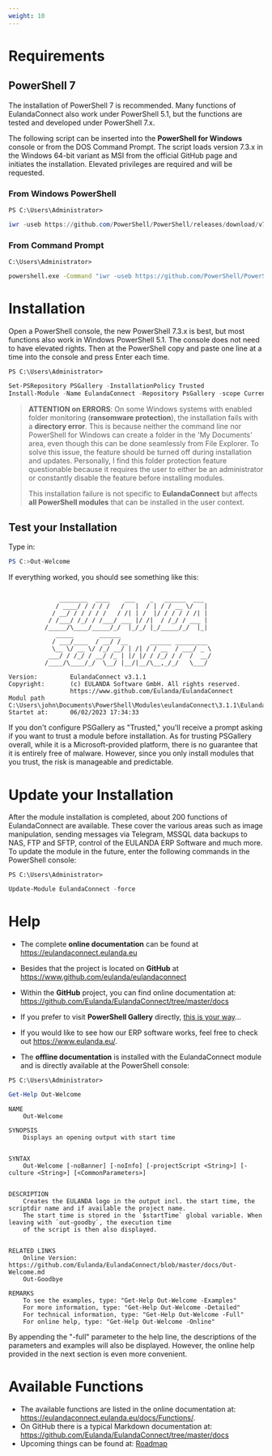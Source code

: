 ```yaml
---
weight: 10
---
```


# Requirements

## PowerShell 7 

The installation of PowerShell 7 is recommended. Many functions of EulandaConnect also work under PowerShell 5.1, but the functions are tested and developed under PowerShell 7.x.

The following script can be inserted into the **PowerShell for Windows** console or from the DOS Command Prompt. The script loads version 7.3.x in the Windows 64-bit variant as MSI from the official GitHub page and initiates the installation. Elevated privileges are required and will be requested.

### From Windows PowerShell

`PS C:\Users\Administrator>`

```powershell
iwr -useb https://github.com/PowerShell/PowerShell/releases/download/v7.3.5/PowerShell-7.3.5-win-x64.msi -o pwsh-7.3.5.msi; msiexec /i pwsh-7.3.5.msi /qn
```

### From Command Prompt

`C:\Users\Administrator>`

```bash
powershell.exe -Command "iwr -useb https://github.com/PowerShell/PowerShell/releases/download/v7.3.5/PowerShell-7.3.5-win-x64.msi -o pwsh-7.3.5.msi; msiexec /i pwsh-7.3.5.msi /qn"
```

# Installation

Open a PowerShell console, the new PowerShell 7.3.x is best, but most functions also work in Windows PowerShell 5.1. The console does not need to have elevated rights. Then at the PowerShell copy and paste one line at a time into the console and press Enter each time.

`PS C:\Users\Administrator>`

```powershell
Set-PSRepository PSGallery -InstallationPolicy Trusted
Install-Module -Name EulandaConnect -Repository PsGallery -scope CurrentUser
```

> **ATTENTION on ERRORS**: On some Windows systems with enabled folder monitoring (**ransomware protection**), the installation fails with a **directory error**. This is because neither the command line nor PowerShell for Windows can create a folder in the 'My Documents' area, even though this can be done seamlessly from File Explorer. To solve this issue, the feature should be turned off during installation and updates. Personally, I find this folder protection feature questionable because it requires the user to either be an administrator or constantly disable the feature before installing modules.
>
> This installation failure is not specific to **EulandaConnect** but affects **all PowerShell modules** that can be installed in the user context.

## Test your Installation

Type in:

```powershell
PS C:>Out-Welcome
```

If everything worked, you should see something like this:

```
 
              ________  ____    ___    _   ______  ___
             / ____/ / / / /   /   |  / | / / __ \/   |
            / __/ / / / / /   / /| | /  |/ / / / / /| |
           / /___/ /_/ / /___/ ___ |/ /|  / /_/ / ___ |
          /_____/\____/_____/_/  |_/_/ |_/_____/_/  |_|
             _____       ______
            / ___/____  / __/ /__      ______ _________
            \__ \/ __ \/ /_/ __/ | /| / / __  / ___/ _ \
           ___/ / /_/ / __/ /_ | |/ |/ / /_/ / /  /  __/
          /____/\____/_/  \__/ |__/|__/\__,_/_/   \___/

Version:         EulandaConnect v3.1.1
Copyright:       (c) EULANDA Software GmbH. All rights reserved.
                 https://www.github.com/Eulanda/EulandaConnect
Modul path       C:\Users\john\Documents\PowerShell\Modules\eulandaConnect\3.1.1\EulandaConnect.psm1
Startet at:      06/02/2023 17:34:33
```

If you don't configure PSGallery as "Trusted," you'll receive a prompt asking if you want to trust a module before installation. As for trusting PSGallery overall, while it is a Microsoft-provided platform, there is no guarantee that it is entirely free of malware. However, since you only install modules that you trust, the risk is manageable and predictable.

# Update your Installation

After the module installation is completed, about 200 functions of EulandaConnect are available. These cover the various areas such as image manipulation, sending messages via Telegram, MSSQL data backups to NAS, FTP and SFTP, control of the EULANDA ERP Software and much more.
To update the module in the future, enter the following commands in the PowerShell console:

`PS C:\Users\Administrator>`

```powershell
Update-Module EulandaConnect -force
```

# Help

- The complete **online documentation** can be found at https://eulandaconnect.eulanda.eu

- Besides that the project is located on **GitHub** at https://www.github.com/eulanda/eulandaconnect
- Within the **GitHub** project, you can find online documentation at: https://github.com/Eulanda/EulandaConnect/tree/master/docs
- If you prefer to visit **PowerShell Gallery** directly, [this is your way](https://www.powershellgallery.com/packages/EulandaConnect)...
- If you would like to see how our ERP software works, feel free to check out https://www.eulanda.eu/.
- The **offline documentation** is installed with the EulandaConnect module and is directly available at the PowerShell console:

`PS C:\Users\Administrator>`

```powershell
Get-Help Out-Welcome
```

```
NAME
    Out-Welcome

SYNOPSIS
    Displays an opening output with start time


SYNTAX
    Out-Welcome [-noBanner] [-noInfo] [-projectScript <String>] [-culture <String>] [<CommonParameters>]


DESCRIPTION
    Creates the EULANDA logo in the output incl. the start time, the scriptdir name and if available the project name.
    The start time is stored in the `$startTime` global variable. When leaving with `out-goodby`, the execution time
    of the script is then also displayed.


RELATED LINKS
    Online Version: https://github.com/Eulanda/EulandaConnect/blob/master/docs/Out-Welcome.md
    Out-Goodbye

REMARKS
    To see the examples, type: "Get-Help Out-Welcome -Examples"
    For more information, type: "Get-Help Out-Welcome -Detailed"
    For technical information, type: "Get-Help Out-Welcome -Full"
    For online help, type: "Get-Help Out-Welcome -Online"

```

By appending the "-full" parameter to the help line, the descriptions of the parameters and examples will also be displayed. However, the online help provided in the next section is even more convenient.

# Available Functions

- The available functions are listed in the online documentation at:
   https://eulandaconnect.eulanda.eu/docs/Functions/.
- On GitHub there is a typical Markdown documentation at:
   https://github.com/Eulanda/EulandaConnect/tree/master/docs
- Upcoming things can be found at: [Roadmap](./Roadmap)
